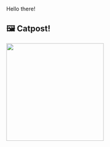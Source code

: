 Hello there!



## 🖼️ Catpost!

<sub>
    <img src="https://cdn2.thecatapi.com/images/c5c.jpg" height="256">
</sub>

